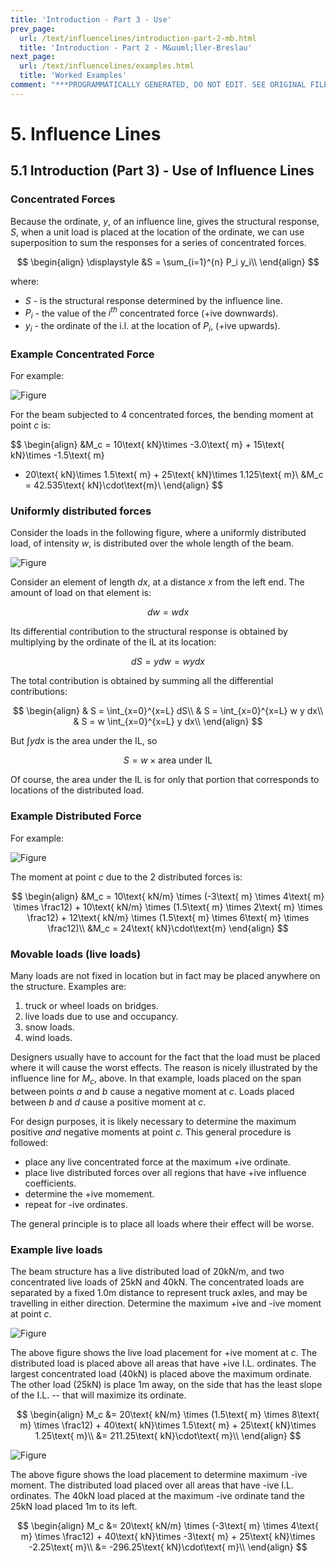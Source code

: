 ```yaml
---
title: 'Introduction - Part 3 - Use'
prev_page:
  url: /text/influencelines/introduction-part-2-mb.html
  title: 'Introduction - Part 2 - M&uuml;ller-Breslau'
next_page:
  url: /text/influencelines/examples.html
  title: 'Worked Examples'
comment: "***PROGRAMMATICALLY GENERATED, DO NOT EDIT. SEE ORIGINAL FILES IN /content***"
---
```

 # 5. Influence Lines

## 5.1 Introduction (Part 3) - Use of Influence Lines

### Concentrated Forces

Because the ordinate, $y$, of an influence line, gives the
structural response, $S$, when a unit load is placed at the location
of the ordinate, we can use superposition to sum the responses
for a series of concentrated forces.

$$
\begin{align}
\displaystyle &S = \sum_{i=1}^{n} P_i y_i\\
 \end{align}
 $$
 
 where:
 
 * $S$ - is the structural response determined by the influence line.
 * $P_i$ - the value of the $i^{th}$ concentrated force (+ive downwards).
 * $y_i$ - the ordinate of the i.l. at the location of $P_i$, (+ive upwards).
 

### Example Concentrated Force

For example:
 
![Figure](../../images/influencelines/introduction/il-use-1.svg)

For the beam subjected to 4 concentrated forces, the bending moment
at point $c$ is:

$$
\begin{align}
&M_c = 10\text{ kN}\times -3.0\text{ m} + 15\text{ kN}\times -1.5\text{ m}
  + 20\text{ kN}\times 1.5\text{ m} + 25\text{ kN}\times 1.125\text{ m}\\
&M_c = 42.535\text{ kN}\cdot\text{m}\\
\end{align}
$$

### Uniformly distributed forces

Consider the loads in the following figure, where a uniformly distributed load, 
of intensity $w$, is distributed over the whole length of the beam.

![Figure](../../images/influencelines/introduction/il-use-2.svg)

Consider an element of length $dx$, at a distance $x$ from the left end.
The amount of load on that element is:

$$
dw = w dx
$$

Its differential contribution to the structural response is obtained by multiplying
by the ordinate of the IL at its location:

$$
dS = y dw = w y dx
$$

The total contribution is obtained by summing all the differential
contributions:

$$
\begin{align}
& S = \int_{x=0}^{x=L} dS\\
& S = \int_{x=0}^{x=L} w y dx\\
& S = w \int_{x=0}^{x=L} y dx\\
\end{align}
$$

But $\int y dx$ is the area under the IL, so

$$
S = w \times \text{area under IL}
$$

Of course, the area under the IL is for only that portion that corresponds
to locations of the distributed load.

### Example Distributed Force

For example:

![Figure](../../images/influencelines/introduction/il-use-3.svg)

The moment at point $c$ due to the 2 distributed forces is:

$$
\begin{align}
&M_c = 10\text{ kN/m} \times (-3\text{ m} \times 4\text{ m} \times \frac12)
       + 10\text{ kN/m} \times (1.5\text{ m} \times 2\text{ m} \times \frac12)
	   + 12\text{ kN/m} \times (1.5\text{ m} \times 6\text{ m} \times \frac12)\\
&M_c = 24\text{ kN}\cdot\text{m}
\end{align}
$$

### Movable loads (live loads)

Many loads are not fixed in location but in fact may be placed anywhere on the 
structure.  Examples are:
1. truck or wheel loads on bridges.
1. live loads due to use and occupancy.
1. snow loads.
1. wind loads.

Designers usually have to account for the fact that the load must be placed where
it will cause the worst effects.  The reason is nicely illustrated by the influence
line for $M_c$, above.  In that example, loads placed on the span between 
points $a$ and $b$ cause a negative moment at $c$.  Loads placed between $b$ and $d$
cause a positive moment at $c$.

For design purposes, it is likely necessary to determine the maximum positive _and_
negative moments at point $c$.  This general procedure is followed:
* place any live concentrated force at the maximum +ive ordinate.
* place live distributed forces over all regions that have +ive influence coefficients.
* determine the +ive momement.
* repeat for -ive ordinates.

The general principle is to place all loads where their effect will be worse.

### Example live loads

The beam structure has a live distributed load of 20kN/m, and two
concentrated live loads
of 25kN and 40kN.  The concentrated loads are separated by a fixed 1.0m distance
to represent truck axles,
and may be travelling in either direction.  Determine the maximum +ive and -ive moment
at point $c$.

![Figure](../../images/influencelines/introduction/il-use-ll-1.svg)

The above figure shows the live load placement for +ive moment at $c$. 
The distributed load is placed above all areas that have +ive I.L. ordinates.
The largest concentrated load (40kN) is placed above the maximum ordinate.
The other load (25kN) is place 1m away, on the side that has the least 
slope of the I.L. -- that will maximize its ordinate.

$$
\begin{align}
M_c &= 20\text{ kN/m} \times (1.5\text{ m} \times 8\text{ m} \times \frac12)
      + 40\text{ kN}\times 1.5\text{ m}
	  + 25\text{ kN}\times 1.25\text{ m}\\
   &= 211.25\text{ kN}\cdot\text{ m}\\
\end{align}
$$

![Figure](../../images/influencelines/introduction/il-use-ll-2.svg)

The above figure shows the load placement to determine maximum -ive moment.
The distributed load placed over all areas that have -ive I.L. ordinates.
The 40kN load placed at the maximum -ive ordinate tand the 25kN load
placed 1m to its left.

$$
\begin{align}
M_c &= 20\text{ kN/m} \times (-3\text{ m} \times 4\text{ m} \times \frac12)
      + 40\text{ kN}\times -3\text{ m}
	  + 25\text{ kN}\times -2.25\text{ m}\\
   &= -296.25\text{ kN}\cdot\text{ m}\\
\end{align}
$$
